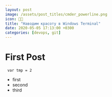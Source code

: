 ```yaml
---
layout: post
image: /assets/post_titles/cmder_powerline.png
icon: 👨‍💻
title: "Наводим красоту в Windows Terminal"
date: 2020-05-05 17:13:00 +0300
categories: [devops, git]
---
```


# First Post

` var tmp = 2`

- first
- second
- third
